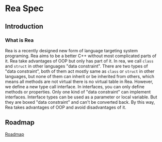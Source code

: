 # Rea Spec

## Introduction

### What is Rea

Rea is a recently designed new form of language targeting system programing. Rea aims to be a better C++ without most complicated parts of it. Rea take advantages of OOP but only has part of it. In rea, we call `class` and `struct` in other languages "data constraint". There are two types of "data constraint", both of them act mostly same as `class` or `struct` in other languages, but none of them can inherit or be inherited from others, which means all methods are not virtual there is no virtual table in Rea. However, we define a new type call interface. In interfaces, you can only define methods or properties. Only one kind of "data constraint" can implement interfaces. Interface types can be used as a parameter or local variable. But they are boxed  "data constraint" and can't be converted back. By this way, Rea takes advantages of OOP and avoid disadvantages of it.

## Roadmap

[Roadmap](./roadmap.md)

